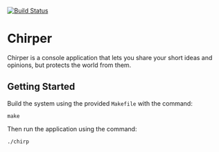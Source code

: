[![Build Status](https://travis-ci.org/Empyreus/Chirper.svg?branch=master)](https://travis-ci.org/Empyreus/Chirper)

# Chirper

Chirper is a console application that lets you share your short ideas and opinions, but protects the world from them.

## Getting Started

Build the system using the provided `Makefile` with the command:

`make`

Then run the application using the command:

`./chirp`
